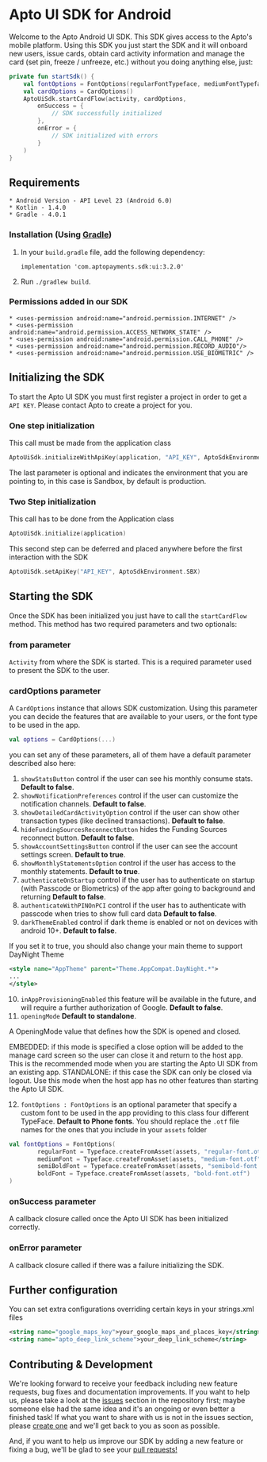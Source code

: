 # Apto UI SDK for Android 

Welcome to the Apto Android UI SDK. This SDK gives access to the Apto's mobile platform. Using this SDK you just start the SDK and it will onboard new users, issue cards, obtain card activity information and manage the card (set pin, freeze / unfreeze, etc.) without you doing anything else, just:

```kotlin
private fun startSdk() {
    val fontOptions = FontOptions(regularFontTypeface, mediumFontTypeface, semiBoldFontTypeface, boldFontTypeface)
    val cardOptions = CardOptions()
    AptoUiSdk.startCardFlow(activity, cardOptions,
        onSuccess = {
            // SDK successfully initialized
        },
        onError = {
            // SDK initialized with errors
        }
    )
}
```

## Requirements

    * Android Version - API Level 23 (Android 6.0)
    * Kotlin - 1.4.0
    * Gradle - 4.0.1

### Installation (Using [Gradle](https://gradle.org))

1. In your `build.gradle` file, add the following dependency:

    ```
    implementation 'com.aptopayments.sdk:ui:3.2.0'
    ```

2. Run `./gradlew build`.

### Permissions added in our SDK

    * <uses-permission android:name="android.permission.INTERNET" />
    * <uses-permission android:name="android.permission.ACCESS_NETWORK_STATE" />
    * <uses-permission android:name="android.permission.CALL_PHONE" />
    * <uses-permission android:name="android.permission.RECORD_AUDIO"/>
    * <uses-permission android:name="android.permission.USE_BIOMETRIC" />


## Initializing the SDK

To start the Apto UI SDK you must first register a project in order to get a `API KEY`. Please contact Apto to create a project for you.

### One step initialization

This call must be made from the application class

```kotlin
AptoUiSdk.initializeWithApiKey(application, "API_KEY", AptoSdkEnvironment.SBX)
```

The last parameter is optional and indicates the environment that you are pointing to, in this case is Sandbox, by default is production.


### Two Step initialization

This call has to be done from the Application class

```kotlin
AptoUiSdk.initialize(application)
```

This second step can be deferred and placed anywhere before the first interaction with the SDK

```kotlin
AptoUiSdk.setApiKey("API_KEY", AptoSdkEnvironment.SBX)
```

## Starting the SDK

Once the SDK has been initialized you just have to call the `startCardFlow` method. This method has two required parameters and two optionals:

### from parameter

`Activity` from where the SDK is started. This is a required parameter used to present the SDK to the user.

### cardOptions parameter

A `CardOptions` instance that allows SDK customization. Using this parameter you can decide the features that are available to your users, or the font type to be used in the app.

```kotlin
val options = CardOptions(...)
```
you can set any of these parameters, all of them have a default parameter described also here:

1. `showStatsButton` control if the user can see his monthly consume stats. **Default to false**.
2. `showNotificationPreferences` control if the user can customize the notification channels. **Default to false**.
3. `showDetailedCardActivityOption` control if the user can show other transaction types (like declined transactions). **Default to false**.
4. `hideFundingSourcesReconnectButton` hides the Funding Sources reconnect button. **Default to false**.
5. `showAccountSettingsButton` control if the user can see the account settings screen. **Default to true**.
6. `showMonthlyStatementsOption` control if the user has access to the monthly statements. **Default to true**.
7. `authenticateOnStartup` control if the user has to authenticate on startup (with Passcode or Biometrics) of the app after going to background and returning **Default to false**.
8. `authenticateWithPINOnPCI` control if the user has to authenticate with passcode when tries to show full card data **Default to false**.
9. `darkThemeEnabled` control if dark theme is enabled or not on devices with android 10+. **Default to false**.

If you set it to true, you should also change your main theme to support DayNight Theme 

```xml
<style name="AppTheme" parent="Theme.AppCompat.DayNight.*">
...
</style>
```

10. `inAppProvisioningEnabled` this feature will be available in the future, and will require a further authorization of Google. **Default to false**.
11. `openingMode` **Default to standalone**.

A OpeningMode value that defines how the SDK is opened and closed.

EMBEDDED: if this mode is specified a close option will be added to the manage card screen so the user can close it and return to the host app. This is the recommended mode when you are starting the Apto UI SDK from an existing app.
STANDALONE: if this case the SDK can only be closed via logout. Use this mode when the host app has no other features than starting the Apto UI SDK.

12. `fontOptions : FontOptions`  is an optional parameter that specify a custom font to be used in the app providing to this class four different TypeFace. **Default to Phone fonts**.
You should replace the `.otf` file names for the ones that you include in your `assets` folder

```kotlin
val fontOptions = FontOptions(
        regularFont = Typeface.createFromAsset(assets, "regular-font.otf"),
        mediumFont = Typeface.createFromAsset(assets, "medium-font.otf"),
        semiBoldFont = Typeface.createFromAsset(assets, "semibold-font.otf"),
        boldFont = Typeface.createFromAsset(assets, "bold-font.otf")
)
```

### onSuccess parameter

A callback closure called once the Apto UI SDK has been initialized correctly.


### onError parameter

A callback closure called if there was a failure initializing the SDK.


## Further configuration

You can set extra configurations overriding certain keys in your strings.xml files

```xml
<string name="google_maps_key">your_google_maps_and_places_key</string>
<string name="apto_deep_link_scheme">your_deep_link_scheme</string>
```

## Contributing & Development

We're looking forward to receive your feedback including new feature requests, bug fixes and documentation improvements. If you waht to help us, please take a look at the [issues](https://github.com/AptoPayments/apto-ui-sdk-android/issues) section in the repository first; maybe someone else had the same idea and it's an ongoing or even better a finished task! If what you want to share with us is not in the issues section, please [create one](https://github.com/AptoPayments/apto-ui-sdk-android/issues/new) and we'll get back to you as soon as possible.

And, if you want to help us improve our SDK by adding a new feature or fixing a bug, we'll be glad to see your [pull requests!](https://github.com/AptoPayments/apto-ui-sdk-android/compare)
